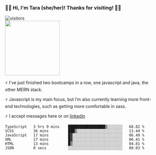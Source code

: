### 👋🏾 Hi, I'm Tara (she/her)! Thanks for visiting! 👋🏾
![visitors](https://visitor-badge.glitch.me/badge?page_id=qualmless)
<BR>
<img height="180em" src="https://github-readme-stats.vercel.app/api?username=qualmless&show_icons=true&hide_border=true&&count_private=true&include_all_commits=true" />

⚡️ I've just finished two bootcamps in a row, one javascript and java, the other MERN stack. 

⚡️ Javascript is my main focus, but I’m also currently learning more front-end technologies, such as getting more comfortable in sass. 

⚡️ I accept messages here or on <a href="https://www.linkedin.com/in/tarajdunmore/">linkedin</a>

<!--START_SECTION:waka-->

```text
TypeScript   3 hrs 9 mins    █████████████████▒░░░░░░░   68.82 %
SCSS         36 mins         ███▒░░░░░░░░░░░░░░░░░░░░░   13.44 %
JavaScript   17 mins         █▓░░░░░░░░░░░░░░░░░░░░░░░   06.49 %
XML          17 mins         █▓░░░░░░░░░░░░░░░░░░░░░░░   06.41 %
HTML         13 mins         █▒░░░░░░░░░░░░░░░░░░░░░░░   04.81 %
JSON         0 secs          ░░░░░░░░░░░░░░░░░░░░░░░░░   00.03 %
```

<!--END_SECTION:waka-->

<!--
**qualmless/qualmless** is a ✨ _special_ ✨ repository because its `README.md` (this file) appears on your GitHub profile.

Here are some ideas to get you started:
- 🔭 I’m currently working on ...
- 👯 I’m looking to collaborate on ...
- 🤔 I’m looking for help with ...
- 💬 Ask me about ...
- 📫 How to reach me: ...
- ⚡ Fun fact: ...
-->
